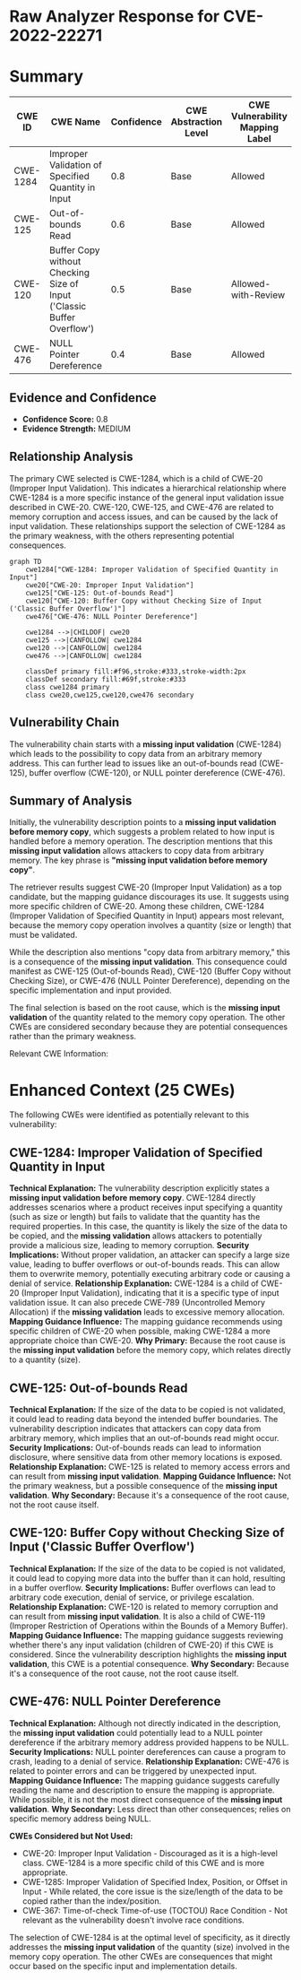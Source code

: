 # Raw Analyzer Response for CVE-2022-22271

# Summary
| CWE ID | CWE Name | Confidence | CWE Abstraction Level | CWE Vulnerability Mapping Label | CWE-Vulnerability Mapping Notes |
|---|---|---|---|---|---|
| CWE-1284 | Improper Validation of Specified Quantity in Input | 0.8 | Base | Allowed | Primary CWE |
| CWE-125 | Out-of-bounds Read | 0.6 | Base | Allowed | Secondary Candidate |
| CWE-120 | Buffer Copy without Checking Size of Input ('Classic Buffer Overflow') | 0.5 | Base | Allowed-with-Review | Secondary Candidate |
| CWE-476 | NULL Pointer Dereference | 0.4 | Base | Allowed | Secondary Candidate |

## Evidence and Confidence

*   **Confidence Score:** 0.8
*   **Evidence Strength:** MEDIUM

## Relationship Analysis
The primary CWE selected is CWE-1284, which is a child of CWE-20 (Improper Input Validation). This indicates a hierarchical relationship where CWE-1284 is a more specific instance of the general input validation issue described in CWE-20. CWE-120, CWE-125, and CWE-476 are related to memory corruption and access issues, and can be caused by the lack of input validation. These relationships support the selection of CWE-1284 as the primary weakness, with the others representing potential consequences.

```mermaid
graph TD
    cwe1284["CWE-1284: Improper Validation of Specified Quantity in Input"]
    cwe20["CWE-20: Improper Input Validation"]
    cwe125["CWE-125: Out-of-bounds Read"]
    cwe120["CWE-120: Buffer Copy without Checking Size of Input ('Classic Buffer Overflow')"]
    cwe476["CWE-476: NULL Pointer Dereference"]

    cwe1284 -->|CHILDOF| cwe20
    cwe125 -->|CANFOLLOW| cwe1284
    cwe120 -->|CANFOLLOW| cwe1284
    cwe476 -->|CANFOLLOW| cwe1284

    classDef primary fill:#f96,stroke:#333,stroke-width:2px
    classDef secondary fill:#69f,stroke:#333
    class cwe1284 primary
    class cwe20,cwe125,cwe120,cwe476 secondary
```

## Vulnerability Chain
The vulnerability chain starts with a **missing input validation** (CWE-1284) which leads to the possibility to copy data from an arbitrary memory address. This can further lead to issues like an out-of-bounds read (CWE-125), buffer overflow (CWE-120), or NULL pointer dereference (CWE-476).

## Summary of Analysis
Initially, the vulnerability description points to a **missing input validation before memory copy**, which suggests a problem related to how input is handled before a memory operation. The description mentions that this **missing input validation** allows attackers to copy data from arbitrary memory. The key phrase is **"missing input validation before memory copy"**.

The retriever results suggest CWE-20 (Improper Input Validation) as a top candidate, but the mapping guidance discourages its use. It suggests using more specific children of CWE-20. Among these children, CWE-1284 (Improper Validation of Specified Quantity in Input) appears most relevant, because the memory copy operation involves a quantity (size or length) that must be validated.

While the description also mentions "copy data from arbitrary memory," this is a consequence of the **missing input validation**. This consequence could manifest as CWE-125 (Out-of-bounds Read), CWE-120 (Buffer Copy without Checking Size), or CWE-476 (NULL Pointer Dereference), depending on the specific implementation and input provided.

The final selection is based on the root cause, which is the **missing input validation** of the quantity related to the memory copy operation. The other CWEs are considered secondary because they are potential consequences rather than the primary weakness.

Relevant CWE Information:

# Enhanced Context (25 CWEs)
The following CWEs were identified as potentially relevant to this vulnerability:

## CWE-1284: Improper Validation of Specified Quantity in Input
**Technical Explanation:** The vulnerability description explicitly states a **missing input validation before memory copy**. CWE-1284 directly addresses scenarios where a product receives input specifying a quantity (such as size or length) but fails to validate that the quantity has the required properties. In this case, the quantity is likely the size of the data to be copied, and the **missing validation** allows attackers to potentially provide a malicious size, leading to memory corruption.
**Security Implications:** Without proper validation, an attacker can specify a large size value, leading to buffer overflows or out-of-bounds reads. This can allow them to overwrite memory, potentially executing arbitrary code or causing a denial of service.
**Relationship Explanation:** CWE-1284 is a child of CWE-20 (Improper Input Validation), indicating that it is a specific type of input validation issue. It can also precede CWE-789 (Uncontrolled Memory Allocation) if the **missing validation** leads to excessive memory allocation.
**Mapping Guidance Influence:** The mapping guidance recommends using specific children of CWE-20 when possible, making CWE-1284 a more appropriate choice than CWE-20.
**Why Primary:** Because the root cause is the **missing input validation** before the memory copy, which relates directly to a quantity (size).

## CWE-125: Out-of-bounds Read
**Technical Explanation:** If the size of the data to be copied is not validated, it could lead to reading data beyond the intended buffer boundaries. The vulnerability description indicates that attackers can copy data from arbitrary memory, which implies that an out-of-bounds read might occur.
**Security Implications:** Out-of-bounds reads can lead to information disclosure, where sensitive data from other memory locations is exposed.
**Relationship Explanation:** CWE-125 is related to memory access errors and can result from **missing input validation**.
**Mapping Guidance Influence:** Not the primary weakness, but a possible consequence of the **missing input validation**.
**Why Secondary:** Because it's a consequence of the root cause, not the root cause itself.

## CWE-120: Buffer Copy without Checking Size of Input ('Classic Buffer Overflow')
**Technical Explanation:** If the size of the data to be copied is not validated, it could lead to copying more data into the buffer than it can hold, resulting in a buffer overflow.
**Security Implications:** Buffer overflows can lead to arbitrary code execution, denial of service, or privilege escalation.
**Relationship Explanation:** CWE-120 is related to memory corruption and can result from **missing input validation**. It is also a child of CWE-119 (Improper Restriction of Operations within the Bounds of a Memory Buffer).
**Mapping Guidance Influence:** The mapping guidance suggests reviewing whether there's any input validation (children of CWE-20) if this CWE is considered. Since the vulnerability description highlights the **missing input validation**, this CWE is a potential consequence.
**Why Secondary:** Because it's a consequence of the root cause, not the root cause itself.

## CWE-476: NULL Pointer Dereference
**Technical Explanation:** Although not directly indicated in the description, the **missing input validation** could potentially lead to a NULL pointer dereference if the arbitrary memory address provided happens to be NULL.
**Security Implications:** NULL pointer dereferences can cause a program to crash, leading to a denial of service.
**Relationship Explanation:** CWE-476 is related to pointer errors and can be triggered by unexpected input.
**Mapping Guidance Influence:** The mapping guidance suggests carefully reading the name and description to ensure the mapping is appropriate. While possible, it is not the most direct consequence of the **missing input validation**.
**Why Secondary:** Less direct than other consequences; relies on specific memory address being NULL.

**CWEs Considered but Not Used:**

*   CWE-20: Improper Input Validation - Discouraged as it is a high-level class. CWE-1284 is a more specific child of this CWE and is more appropriate.
*   CWE-1285: Improper Validation of Specified Index, Position, or Offset in Input - While related, the core issue is the size/length of the data to be copied rather than the index/position.
*   CWE-367: Time-of-check Time-of-use (TOCTOU) Race Condition - Not relevant as the vulnerability doesn't involve race conditions.

The selection of CWE-1284 is at the optimal level of specificity, as it directly addresses the **missing input validation** of the quantity (size) involved in the memory copy operation. The other CWEs are consequences that might occur based on the specific input and implementation details.